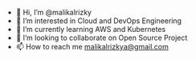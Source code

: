 - 👋 Hi, I’m @malikalrizky
- 👀 I’m interested in Cloud and DevOps Engineering
- 🌱 I’m currently learning AWS and Kubernetes
- 💞️ I’m looking to collaborate on Open Source Project
- 📫 How to reach me malikalrizkya@gmail.com

<!---
malikalrizky/malikalrizky is a ✨ special ✨ repository because its `README.md` (this file) appears on your GitHub profile.
You can click the Preview link to take a look at your changes.
--->
